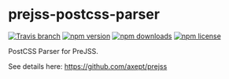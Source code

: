 prejss-postcss-parser
====

[![Travis branch](https://img.shields.io/travis/axept/prejss-postcss-parser/master.svg?style=flat-square)](https://www.npmjs.com/package/prejss-postcss-parser)
[![npm version](https://img.shields.io/npm/v/prejss-postcss-parser.svg?style=flat-square)](https://www.npmjs.com/package/prejss-postcss-parser)
[![npm downloads](https://img.shields.io/npm/dt/prejss-postcss-parser.svg?style=flat-square)](https://www.npmjs.com/package/prejss-postcss-parser)
[![npm license](https://img.shields.io/npm/l/prejss-postcss-parser.svg?style=flat-square)](https://www.npmjs.com/package/prejss-postcss-parser)

PostCSS Parser for PreJSS.

See details here: https://github.com/axept/prejss
